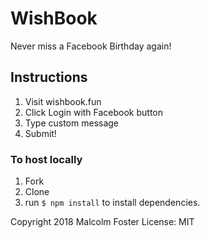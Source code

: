 # WishBook
Never miss a Facebook Birthday again!

## Instructions

1. Visit wishbook.fun
2. Click Login with Facebook button
3. Type custom message
4. Submit!

### To host locally
1. Fork
2. Clone
3. run `$ npm install` to install dependencies.


Copyright 2018 Malcolm Foster License: MIT
